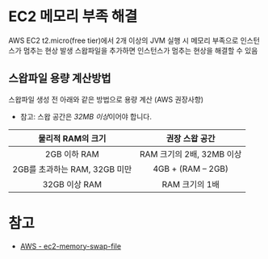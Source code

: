 # EC2 메모리 부족 해결

AWS EC2 t2.micro(free tier)에서 2개 이상의 JVM 실행 시 메모리 부족으로 인스턴스가 멈추는 현상 발생
스왑파일을 추가하면 인스턴스가 멈추는 현상을 해결할 수 있음

## 스왑파일 용량 계산방법

스왑파일 생성 전 아래와 같은 방법으로 용량 계산 (AWS 권장사항)

* 참고: 스왑 공간은 *32MB 이상*이어야 합니다.

| 물리적 RAM의 크기 |	권장 스왑 공간 |
|:-----------------:|:----------------:|
| 2GB 이하 RAM	    | RAM 크기의 2배, 32MB 이상 |
| 2GB를 초과하는 RAM, 32GB 미만 |	4GB + (RAM – 2GB) |
| 32GB 이상 RAM |	RAM 크기의 1배 |

# 참고

* [AWS - ec2-memory-swap-file](https://aws.amazon.com/ko/premiumsupport/knowledge-center/ec2-memory-swap-file/)
